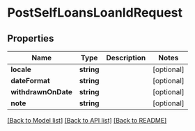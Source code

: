 # PostSelfLoansLoanIdRequest

## Properties
Name | Type | Description | Notes
------------ | ------------- | ------------- | -------------
**locale** | **string** |  | [optional] 
**dateFormat** | **string** |  | [optional] 
**withdrawnOnDate** | **string** |  | [optional] 
**note** | **string** |  | [optional] 

[[Back to Model list]](../../README.md#documentation-for-models) [[Back to API list]](../../README.md#documentation-for-api-endpoints) [[Back to README]](../../README.md)

